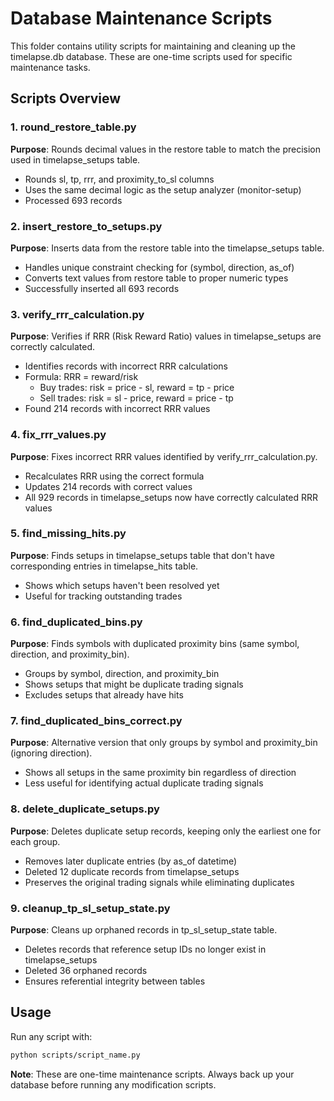 # Database Maintenance Scripts

This folder contains utility scripts for maintaining and cleaning up the timelapse.db database. These are one-time scripts used for specific maintenance tasks.

## Scripts Overview

### 1. round_restore_table.py
**Purpose**: Rounds decimal values in the restore table to match the precision used in timelapse_setups table.
- Rounds sl, tp, rrr, and proximity_to_sl columns
- Uses the same decimal logic as the setup analyzer (monitor-setup)
- Processed 693 records

### 2. insert_restore_to_setups.py
**Purpose**: Inserts data from the restore table into the timelapse_setups table.
- Handles unique constraint checking for (symbol, direction, as_of)
- Converts text values from restore table to proper numeric types
- Successfully inserted all 693 records

### 3. verify_rrr_calculation.py
**Purpose**: Verifies if RRR (Risk Reward Ratio) values in timelapse_setups are correctly calculated.
- Identifies records with incorrect RRR calculations
- Formula: RRR = reward/risk
  - Buy trades: risk = price - sl, reward = tp - price
  - Sell trades: risk = sl - price, reward = price - tp
- Found 214 records with incorrect RRR values

### 4. fix_rrr_values.py
**Purpose**: Fixes incorrect RRR values identified by verify_rrr_calculation.py.
- Recalculates RRR using the correct formula
- Updates 214 records with correct values
- All 929 records in timelapse_setups now have correctly calculated RRR values

### 5. find_missing_hits.py
**Purpose**: Finds setups in timelapse_setups table that don't have corresponding entries in timelapse_hits table.
- Shows which setups haven't been resolved yet
- Useful for tracking outstanding trades

### 6. find_duplicated_bins.py
**Purpose**: Finds symbols with duplicated proximity bins (same symbol, direction, and proximity_bin).
- Groups by symbol, direction, and proximity_bin
- Shows setups that might be duplicate trading signals
- Excludes setups that already have hits

### 7. find_duplicated_bins_correct.py
**Purpose**: Alternative version that only groups by symbol and proximity_bin (ignoring direction).
- Shows all setups in the same proximity bin regardless of direction
- Less useful for identifying actual duplicate trading signals

### 8. delete_duplicate_setups.py
**Purpose**: Deletes duplicate setup records, keeping only the earliest one for each group.
- Removes later duplicate entries (by as_of datetime)
- Deleted 12 duplicate records from timelapse_setups
- Preserves the original trading signals while eliminating duplicates

### 9. cleanup_tp_sl_setup_state.py
**Purpose**: Cleans up orphaned records in tp_sl_setup_state table.
- Deletes records that reference setup IDs no longer exist in timelapse_setups
- Deleted 36 orphaned records
- Ensures referential integrity between tables

## Usage

Run any script with:
```bash
python scripts/script_name.py
```

**Note**: These are one-time maintenance scripts. Always back up your database before running any modification scripts.
